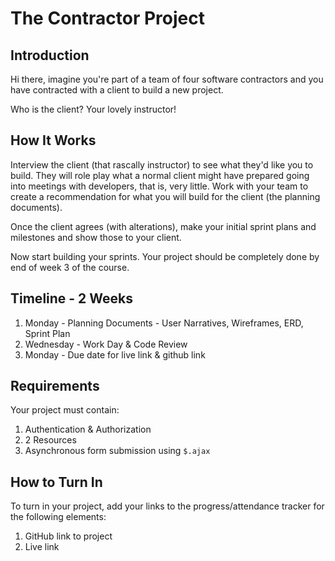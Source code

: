 # The Contractor Project

## Introduction

Hi there, imagine you're part of a team of four software contractors and you have contracted with a client to build a new project.

Who is the client? Your lovely instructor!

## How It Works

Interview the client (that rascally instructor) to see what they'd like you to build. They will role play what a normal client might have prepared going into meetings with developers, that is, very little. Work with your team to create a recommendation for what you will build for the client (the planning documents).

Once the client agrees (with alterations), make your initial sprint plans and milestones and show those to your client.

Now start building your sprints. Your project should be completely done by end of week 3 of the course.

## Timeline - 2 Weeks

1. Monday - Planning Documents - User Narratives, Wireframes, ERD, Sprint Plan
1. Wednesday - Work Day & Code Review
1. Monday - Due date for live link & github link

## Requirements

Your project must contain:

1. Authentication & Authorization
1. 2 Resources
1. Asynchronous form submission using `$.ajax`


## How to Turn In

To turn in your project, add your links to the progress/attendance tracker for the following elements:

1. GitHub link to project
1. Live link
